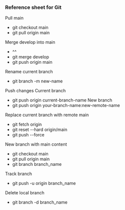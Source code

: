 ### Reference sheet for Git 

Pull main 
- git checkout main
- git pull origin main

Merge develop into main
- ^^
- git merge develop
- git push origin main


Rename current branch 
- git branch -m new-name


Push changes
Current branch
- git push origin current-branch-name
New branch
- git push origin your-branch-name:new-remote-name


Replace current branch with remote main
- git fetch origin
- git reset --hard origin/main
- git push --force

New branch with main content 
- git checkout main
- git pull origin main
- git branch branch_name

Track branch 
- git push -u origin branch_name


Delete local branch 
- git branch -d branch_name